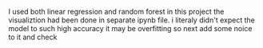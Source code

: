 I used both linear regression and random forest in this project the visualiztion had been done in separate ipynb file. i literaly didn't expect the model to such high accuracy it may be overfitting so next add some noice to it and check 
